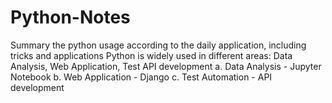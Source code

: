 # Python-Notes
Summary the python usage according to the daily application, including tricks and applications 
Python is widely used in different areas: Data Analysis, Web Application, Test API development
a. Data Analysis - Jupyter Notebook
b. Web Application - Django
c. Test Automation - API development

